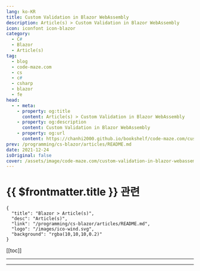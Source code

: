 ```yaml
---
lang: ko-KR
title: Custom Validation in Blazor WebAssembly
description: Article(s) > Custom Validation in Blazor WebAssembly
icon: iconfont icon-blazor
category: 
  - C#
  - Blazor
  - Article(s)
tag: 
  - blog
  - code-maze.com
  - cs
  - c#
  - csharp
  - blazor
  - fe
head:  
  - - meta:
    - property: og:title
      content: Article(s) > Custom Validation in Blazor WebAssembly
    - property: og:description
      content: Custom Validation in Blazor WebAssembly
    - property: og:url
      content: https://chanhi2000.github.io/bookshelf/code-maze.com/custom-validation-in-blazor-webassembly.html
prev: /programming/cs-blazor/articles/README.md
date: 2021-12-24
isOriginal: false
cover: /assets/image/code-maze.com/custom-validation-in-blazor-webassembly/banner.png
---
```


# {{ $frontmatter.title }} 관련

```component VPCard
{
  "title": "Blazor > Article(s)",
  "desc": "Article(s)",
  "link": "/programming/cs-blazor/articles/README.md",
  "logo": "/images/ico-wind.svg",
  "background": "rgba(10,10,10,0.2)"
}
```

[[toc]]

---

<SiteInfo
  name="Custom Validation in Blazor WebAssembly"
  desc="In this article, we are going to learn how to apply Custom Validation in Blazor WebAssembly with custom attributes and messages."
  url="https://code-maze.com/custom-validation-in-blazor-webassembly/"
  logo="/assets/image/code-maze.com/favicon.png"
  preview="/assets/image/code-maze.com/custom-validation-in-blazor-webassembly/banner.png"/>

<!-- TODO: 작성 -->

---

<TagLinks />